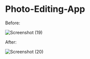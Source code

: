 # Photo-Editing-App

Before:

![Screenshot (19)](https://user-images.githubusercontent.com/107126204/186071682-197ee234-6794-4a1b-8b10-80cc5c3dadd9.png)

After:

![Screenshot (20)](https://user-images.githubusercontent.com/107126204/186071715-4bc755bc-4f54-413b-a011-1386e263f91f.png)
